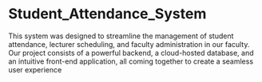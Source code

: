 # Student_Attendance_System
This system was designed to streamline the management of student attendance, lecturer scheduling, and faculty administration in our faculty. Our project consists of a powerful backend, a cloud-hosted database, and an intuitive front-end application, all coming together to create a seamless user experience
